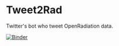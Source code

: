 # Tweet2Rad
Twitter's bot who tweet OpenRadiation data.

[![Binder](https://mybinder.org/badge_logo.svg)](https://mybinder.org/v2/gh/spouyllau/loisir/master?filepath=Tweet2Rad%2FTweet2Rad.ipynb)